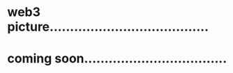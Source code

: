 # web3 picture.......................................
# coming soon...................................
